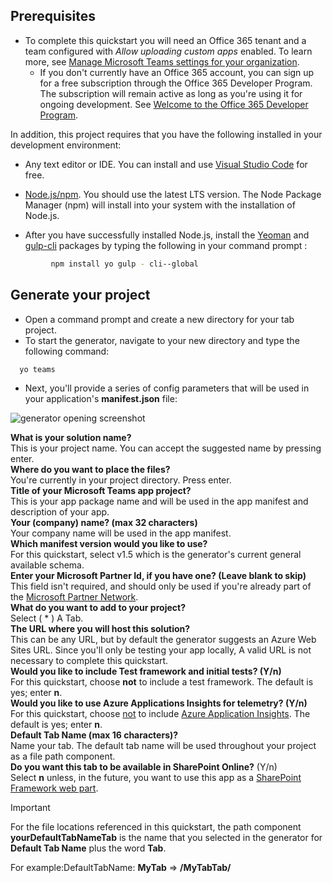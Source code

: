## Prerequisites

- To complete this quickstart you will need an Office 365 tenant and a team configured with *Allow uploading custom apps* enabled. To learn more, see [Manage Microsoft Teams settings for your organization](/OfficeDocs-SkypeForBusiness/Teams/enable-features-office-365.md).
    - If you don't currently have an Office 365 account, you can sign up for a free subscription through the Office 365 Developer Program. The subscription will remain active as long as you're using it for ongoing development. See [Welcome to the Office 365 Developer Program](/OfficeDev/office-dev-program-docs/docs/office-365-developer-program.md).

In addition, this project requires that you have the following installed in your development environment:

- Any text editor or IDE. You can install and use [Visual Studio Code](https://code.visualstudio.com/download) for free.

- [Node.js/npm](https://nodejs.org/en/). You should use the latest LTS version. The Node Package Manager (npm) will install into your system with the installation of Node.js.

- After you have successfully installed Node.js, install the [Yeoman](https://yeoman.io/) and [gulp-cli](https://www.npmjs.com/package/gulp-cli) packages by typing the following in your command prompt :

```bash
         npm install yo gulp - cli--global
```

## Generate your project

- Open a command prompt and create a new directory for your tab project.
- To start the generator, navigate to your new directory and type the following command:

```bash
  yo teams
```

- Next, you'll provide a series of config parameters that will be used in your application's **manifest.json** file:

![generator opening screenshot](/microsoftteams/platform/assets/images/tab-images/teamsTabScreenshot.PNG)

**What is your solution name?** <br>This is your project name. You can accept the suggested name by pressing enter.<br>**Where do you want to place the files?** <br> You're currently in your project directory. Press enter.<br>**Title of your Microsoft Teams app project?** <br> This is your app package name and will be used in the app manifest and description of your app. <br>**Your (company) name? (max 32 characters)** <br> Your company name will be used in the app manifest.<br>**Which manifest version would you like to use?** <br> For this quickstart, select v1.5 which is the generator's current general available schema.<br>**Enter your Microsoft Partner Id, if you have one? (Leave blank to skip)** <br>This field isn't required, and should only be used if you're already part of the [Microsoft Partner Network](https://partner.microsoft.com). <br>**What do you want to add to your project?** <br> Select ( &ast; ) A Tab.<br>
**The URL where you will host this solution?** <br>
This can be any URL, but by default the generator suggests an Azure Web Sites URL. Since you'll only be testing your app locally, A valid URL is not necessary to complete this quickstart.<br>**Would you like to include Test framework and initial tests? (Y/n)** <br> For this quickstart, choose **not** to include a test framework. The default is yes; enter **n**.<br>**Would you like to use Azure Applications Insights for telemetry? (Y/n)** <br> For this quickstart, choose <u>not</u> to include [Azure Application Insights](/azure-docs/articles/azure-monitor/app/app-insights-overview.md). The default is yes; enter **n**.<br>**Default Tab Name (max 16 characters)?** <br> Name your tab. The default tab name will be used throughout your project as a file path component.<br>**Do you want this tab to be available in SharePoint Online?** (Y/n) <br> Select **n** unless, in the future, you want to use this app as a [SharePoint Framework web part](/msteams-platform/concepts/tabs/tabs-in-sharepoint).

>[!IMPORTANT]
>For the file locations referenced in this quickstart, the path component **yourDefaultTabNameTab** is the name that you selected in the generator for **Default Tab Name** plus the word **Tab**.
>
>For example:DefaultTabName: **MyTab** => **/MyTabTab/**

